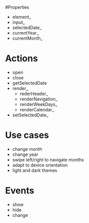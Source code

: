 #Properties
- element_
- input_
- selectedDate_
- currentYear_
- currentMonth_

# Actions
- open
- close
- getSelectedDate
- render_
  - rederHeader_
  - renderNavigation_
  - renderWeekDays_
  - renderCalendar_
- setSelectedDate_

# Use cases
- change month
- change year
- swipe left/right to navigate months
- adapt to device orientation
- light and dark themes

# Events
- show
- hide
- change
